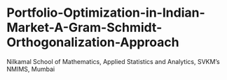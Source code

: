 # Portfolio-Optimization-in-Indian-Market-A-Gram-Schmidt-Orthogonalization-Approach
Nilkamal School of Mathematics, Applied Statistics and Analytics, SVKM’s NMIMS, Mumbai
